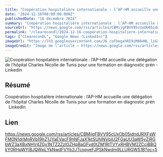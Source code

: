 ```yaml
---
title: "Coopération hospitalière internationale : l’AP-HM accueille une délégation de l’hôpital Charles Nicolle de Tunis pour une formation en diagnostic prén - LinkedIn"
date: "2024-12-16T08:00:00.000Z"
publishedDate: "16 décembre 2024"
summary: "Coopération hospitalière internationale : l’AP-HM accueille une délégation de l’hôpital Charles Nicolle de Tunis pour une formation en diagnostic prén &nbsp;&nbsp; LinkedIn"
sourceUrl: "https://news.google.com/rss/articles/CBMijgFBVV95cUxOb05idndJRXFsWFM0N1drMnRVb19hZ1JYaEVacF9hNFJaX1ktSUhINVpiU2FGaUU3aW5yZjRGbWZ3aXBxNHV4ZGx1NTZ2ZzlGZHpBaGFvd0tZM1RITVYxRHBVM2ZCcjBBQkY0RHpWYjBJQWpLYkNwdFVYb2JTcnpyeFJPSkNwdm9LLURGWS1B?oc=5"
permalink: "/clearecondl/2024-12-16-cooperation-hospitaliere-internationale-lap-hm-accueille-une-delegation-de-lhopi"
tags: ["CleareconDL", "Google News (LinkedIn)"]
imageUrl: "https://lh3.googleusercontent.com/J6_coFbogxhRI9iM864NL_liGXvsQp2AupsKei7z0cNNfDvGUmWUy20nuUhkREQyrpY4bEeIBuc=s0-w300"
imageCredit: "Image de l’article — https://news.google.com/rss/articles/CBMijgFBVV95cUxOb05idndJRXFsWFM0N1drMnRVb19hZ1JYaEVacF9hNFJaX1ktSUhINVpiU2FGaUU3aW5yZjRGbWZ3aXBxNHV4ZGx1NTZ2ZzlGZHpBaGFvd0tZM1RITVYxRHBVM2ZCcjBBQkY0RHpWYjBJQWpLYkNwdFVYb2JTcnpyeFJPSkNwdm9LLURGWS1B?oc=5"
---
```


![Coopération hospitalière internationale : l’AP-HM accueille une délégation de l’hôpital Charles Nicolle de Tunis pour une formation en diagnostic prén - LinkedIn](https://lh3.googleusercontent.com/J6_coFbogxhRI9iM864NL_liGXvsQp2AupsKei7z0cNNfDvGUmWUy20nuUhkREQyrpY4bEeIBuc=s0-w300)

## Résumé

Coopération hospitalière internationale : l’AP-HM accueille une délégation de l’hôpital Charles Nicolle de Tunis pour une formation en diagnostic prén &nbsp;&nbsp; LinkedIn

## Lien

https://news.google.com/rss/articles/CBMijgFBVV95cUxOb05idndJRXFsWFM0N1drMnRVb19hZ1JYaEVacF9hNFJaX1ktSUhINVpiU2FGaUU3aW5yZjRGbWZ3aXBxNHV4ZGx1NTZ2ZzlGZHpBaGFvd0tZM1RITVYxRHBVM2ZCcjBBQkY0RHpWYjBJQWpLYkNwdFVYb2JTcnpyeFJPSkNwdm9LLURGWS1B?oc=5
